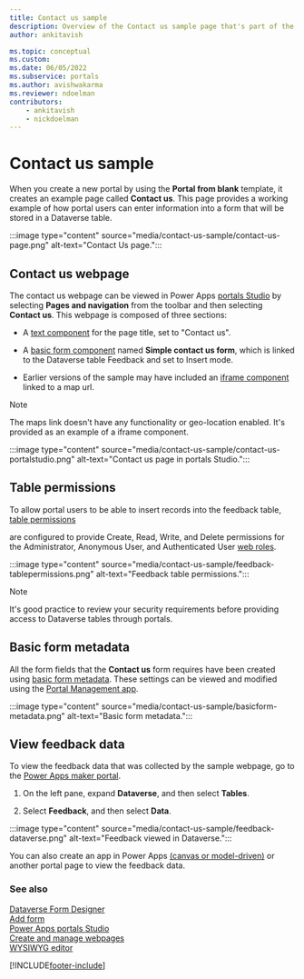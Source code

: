 ```yaml
---
title: Contact us sample
description: Overview of the Contact us sample page that's part of the portal starter template.
author: ankitavish

ms.topic: conceptual
ms.custom: 
ms.date: 06/05/2022
ms.subservice: portals
ms.author: avishwakarma
ms.reviewer: ndoelman
contributors:
    - ankitavish
    - nickdoelman
---
```


# Contact us sample

When you create a new portal by using the **Portal from blank** template, it creates an example page called **Contact us**. This page provides a working example of how portal users can enter information into a form that will be stored in a Dataverse table.

:::image type="content" source="media/contact-us-sample/contact-us-page.png" alt-text="Contact Us page.":::

## Contact us webpage

The contact us webpage can be viewed in Power Apps [portals Studio](portal-designer-anatomy.md) by selecting **Pages and navigation** from the toolbar and then selecting **Contact us**. This webpage is composed of three sections:

- A [text component](add-text.md) for the page title, set to "Contact us".

- A [basic form component](add-form.md) named **Simple contact us form**, which is linked to the Dataverse table Feedback and set to Insert mode.

- Earlier versions of the sample may have included an [iframe component](add-iframe.md) linked to a map url.

> [!NOTE]
> The maps link doesn't have any functionality or geo-location enabled. It's provided as an example of a iframe component.

:::image type="content" source="media/contact-us-sample/contact-us-portalstudio.png" alt-text="Contact us page in portals Studio.":::

## Table permissions

To allow portal users to be able to insert records into the feedback table, [table permissions](configure/assign-entity-permissions.md) 

are configured to provide Create, Read, Write, and Delete permissions for the Administrator, Anonymous User, and Authenticated User [web roles](configure/create-web-roles.md).

:::image type="content" source="media/contact-us-sample/feedback-tablepermissions.png" alt-text="Feedback table permissions.":::

> [!NOTE]
> It's good practice to review your security requirements before providing access to Dataverse tables through portals.

## Basic form metadata

All the form fields that the **Contact us** form requires have been created using [basic form metadata](configure/configure-basic-form-metadata.md). These settings can be viewed and modified using the [Portal Management app](configure/configure-portal.md).

:::image type="content" source="media/contact-us-sample/basicform-metadata.png" alt-text="Basic form metadata.":::

## View feedback data

To view the feedback data that was collected by the sample webpage, go to the [Power Apps maker portal](https://make.powerapps.com). 

1. On the left pane, expand **Dataverse**, and then select **Tables**.

1. Select **Feedback**, and then select **Data**.

:::image type="content" source="media/contact-us-sample/feedback-dataverse.png" alt-text="Feedback viewed in Dataverse.":::

You can also create an app in Power Apps [(canvas or model-driven)](../index.md) or another portal page to view the feedback data.

### See also

[Dataverse Form Designer](../model-driven-apps/form-designer-overview.md)  
[Add form](add-form.md)  
[Power Apps portals Studio](portal-designer-anatomy.md)  
[Create and manage webpages](create-manage-webpages.md)  
[WYSIWYG editor](compose-page.md)

[!INCLUDE[footer-include](../../includes/footer-banner.md)]